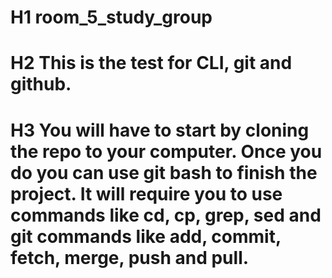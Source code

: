 # H1 room_5_study_group
# H2 This is the test for CLI, git and github.
# H3 You will have to start by cloning the repo to your computer. Once you do you can use git bash to finish the project. It will require you to use commands like cd, cp, grep, sed and git commands like add, commit, fetch, merge, push and pull.
